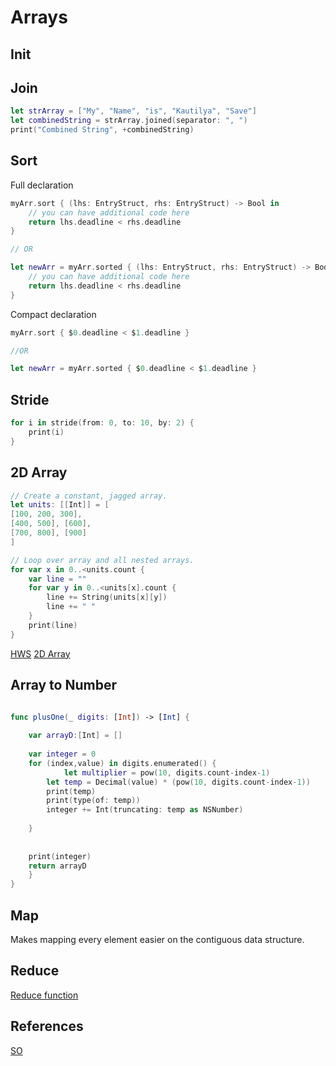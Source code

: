 # Arrays


## Init



## Join

```swift
let strArray = ["My", "Name", "is", "Kautilya", "Save"]
let combinedString = strArray.joined(separator: ", ")
print("Combined String", +combinedString)
```


## Sort

Full declaration
```swift
myArr.sort { (lhs: EntryStruct, rhs: EntryStruct) -> Bool in
    // you can have additional code here
    return lhs.deadline < rhs.deadline
}

// OR

let newArr = myArr.sorted { (lhs: EntryStruct, rhs: EntryStruct) -> Bool in
    // you can have additional code here
    return lhs.deadline < rhs.deadline
}
```

Compact declaration

```swift
myArr.sort { $0.deadline < $1.deadline }

//OR

let newArr = myArr.sorted { $0.deadline < $1.deadline }
```

## Stride

```swift
for i in stride(from: 0, to: 10, by: 2) {
    print(i)
}

```

## 2D Array


```swift
// Create a constant, jagged array.
let units: [[Int]] = [
[100, 200, 300],
[400, 500], [600],
[700, 800], [900]
]

// Loop over array and all nested arrays.
for var x in 0..<units.count {
    var line = ""
    for var y in 0..<units[x].count {
        line += String(units[x][y])
        line += " "
    }
    print(line)
}

```


[HWS](https://www.hackingwithswift.com/example-code/arrays/how-do-you-create-multi-dimensional-arrays)
[2D Array](https://www.dotnetperls.com/2d-swift)

## Array to Number

```swift

func plusOne(_ digits: [Int]) -> [Int] {
        
    var arrayD:[Int] = []
        
    var integer = 0
    for (index,value) in digits.enumerated() {
		    let multiplier = pow(10, digits.count-index-1)
        let temp = Decimal(value) * (pow(10, digits.count-index-1))
        print(temp)
        print(type(of: temp))
        integer += Int(truncating: temp as NSNumber)
        
    }
    
    
    print(integer)
    return arrayD
    }
}

```



## Map
Makes mapping every element easier on the contiguous data structure.


## Reduce



[Reduce function](https://medium.com/@lucianoalmeida1/a-little-bit-about-the-cool-reduce-in-swift-306edd9ceb57)

## References

[SO](https://stackoverflow.com/questions/24781027/how-do-you-sort-an-array-of-structs-in-swift)